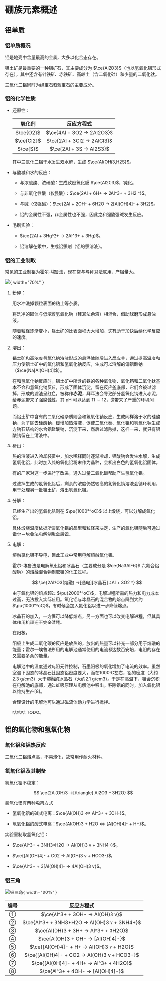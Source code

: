 # 硼族元素概述

## 铝单质

### 铝单质概况

铝是地壳中含量最高的金属，大多以化合态存在。

铝土矿是最重要的一种铝矿石，其主要成分为 $\ce{Al2O3}$（也以氢氧化铝形式存在），其中还含有针铁矿、赤铁矿、高岭土（含二氧化硅）和少量的二氧化钛。

三氧化二铝同时为绿宝石和蓝宝石的主要成分。

### 铝的化学性质

- 还原性：

    | 氧化剂 | 反应方程式 |
    | :-: | :-: |
    | $\ce{O2}$ | $\ce{4Al + 3O2 -> 2Al2O3}$ |
    | $\ce{Cl2}$ | $\ce{2Al + 3Cl2 -> 2AlCl3}$ |
    | $\ce{S}$ | $\ce{2Al + 3S -> Al2S3}$ |

    其中三氯化二铝于水发生双水解，生成 $\ce{Al(OH)3,H2S}$。

- 与酸减和水的反应：

    - 与浓硫酸、浓硝酸：生成致密氧化膜 $\ce{Al2O3}$，钝化。

    - 与非氧化性酸（仅强酸）：$\ce{2Al + 6H+ -> 2Al^3+ + 3H2 ^}$。

    - 与碱（仅强碱）：$\ce{2Al + 2OH- + 6H2O -> 2[Al(OH)4]- + 3H2}$。

    - 铝的金属性不强，非金属性也不强，因此之和强酸强碱发生反应。

- 毛刷实验：

    - $\ce{2Al + 3Hg^2+ -> 2Al^3+ + 3Hg}$。

    - 铝溶解在汞中，生成铝汞剂（铝的汞溶液）。

### 铝的工业制取

常见的工业制铝为霍尔-埃鲁法，现在常与与拜耳法联用，产铝量大。

![](./Bayer_process-chinese_annotation.jpg){ width="70%" }

1. 粉碎：

    用水冲洗掉颗粒表面的粘土等杂质。

    将洗净的固体与低浓度氢氧化钠（拜耳法余液）相混合，借助球磨形成悬浊液。
    
    随着粒径逐渐变小，铝土矿的比表面积大大增加，这有助于加快后续化学反应的速度。

2. 溶出：
    
    铝土矿和高浓度氢氧化钠溶液形成的悬浮液随后进入反应釜，通过提高温度和压力使铝土矿中的氧化铝和氢氧化钠反应，生成可以溶解的偏铝酸钠（$\ce{Na[Al(OH)4]}$）。

    在和氢氧化钠反应时，铝土矿中所含的铁的各种氧化物、氧化钙和二氧化钛基本不会和氢氧化钠反应，形成了固体沉淀，留在反应釜底部，它们会被过滤掉，形成的滤渣呈红色，被称作**赤泥**，拜耳法会导致部分氢氧化钠进入赤泥，给赤泥带来了强腐蚀性，其 pH 可以达到 $11\sim12$，这带来了严重的环境问题。

    而铝土矿中含有的二氧化硅杂质则会和氢氧化钠反应，生成同样溶于水的硅酸钠，为了除去硅酸钠，缓慢加热溶液，促使二氧化硅、氧化铝和氢氧化钠生成方钠石结构的水合铝硅酸钠，沉淀下来，然后过滤除掉，这样一来，就只有铝酸钠留在上清液中。

2. 析出：

    热的溶液进入冷却装置中，加水稀释同时逐渐冷却，铝酸钠会发生水解，生成氢氧化铝，此时加入纯的氧化铝粉末作为晶种，会析出白色的氢氧化铝固体。

    有的厂家对这一步进行了改进，通入过量二氧化碳帮助产生氢氧化铝。

    过滤掉生成的氢氧化铝后，剩余的浓度仍然较高的氢氧化钠溶液会循环利用，用于处理另一批铝土矿，溶出氢氧化铝。

3. 分解：
    
    已经生产出的氢氧化铝则在 $\pu{1000°^oC}$ 以上煅烧，可以分解成氧化铝。

    具体煅烧温度依据所需氧化铝的晶型和粒径来决定，生产的氧化铝随后可通过霍尔－埃鲁法电解制取金属铝。

4. 电解：

    熔融氯化铝不导电，因此工业中常用电解熔融氧化铝。

    霍尔-埃鲁法是电解氧化铝和冰晶石（主要成分是 $\ce{Na3AlF6}$ 六氟合铝酸钠）的熔融混合物制取铝的化工过程。

    $$
    \ce{2Al2O3(熔融) ->[通电][冰晶石] 4Al + 3O2 ^}
    $$

    由于氧化铝的熔点超过 $\pu{2000°^oC}$，电解过程所需的热力和电力成本过高，无法投入实际应用。氧化铝与冰晶石的混合物的熔点降到大约 $\pu{1000°^oC}$，有时候会加入氟化铝以进一步降低熔点。

    冰晶石的加入，一方面可以降低熔点，另一方面也可以改变电解进程，但其具体作用机理还不完全清楚。

    在阳极，

    阳极上生成二氧化碳的反应是放热的，放出的热量可以补充一部分用于熔融的能量；霍尔—埃鲁法所用的电解池通常使用的电流都达数百安培，电阻的存在又需要多余的能量。

    电解池中的温度通过电阻元件控制，石墨阳极的氧化增加了电流的效率。虽然室温下固态的冰晶石比固态铝密度要大，而在1000°C左右，铝的密度（大约2.3 g/cm3）大于熔融的冰晶石（大约2.1 g/cm3）。于是在高温下，铝会沉积在电解池的底部，通过虹吸原理从电解池中移出。移除铝的同时，加入氧化铝以维持生产[8]。

    合理设计的电解池可以通过磁流体动力学进行搅拌。

    咕咕咕 TODO。

## 铝的氧化物和氢氧化物

### 氧化铝和铝热反应

三氧化二铝熔点高，不易熔化，故常用作耐火材料。

### 氢氧化铝及其制备

氢氧化铝不稳定：

$$
\ce{2Al(OH)3 ->[\triangle] Al2O3 + 3H2O}
$$

氢氧化铝有两种电离方式：

- 氢氧化铝的碱式电离：$\ce{Al(OH)3 <=> Al^3+ + 3OH-}$。

- 氢氧化铝的酸式电离：$\ce{Al(OH)3 + H2O <=> [Al(OH)4]- + H+}$。

实验室制取氢氧化铝：

- $\ce{Al^3+ + 3NH3*H2O -> Al(OH)3 v + 3NH4+}$。

- $\ce{[Al(OH)4]- + CO2 -> Al(OH)3 v + HCO3-}$。

- $\ce{Al^3+ + 3[Al(OH)4]- -> 4Al(OH)3 v}$。

### 铝三角

![铝三角](./铝三角.svg){ width="90%" }

| 编号 | 反应方程式 |
| :-: | :-: |
| ① | $\ce{Al^3+ + 3OH- -> Al(OH)3 v}$ |
| ② | $\ce{Al^3+ + 3NH3*H2O -> Al(OH)3 v + 3NH4+}$ |
| ③ | $\ce{Al(OH)3 + 3H+ -> Al^3+ + 3H2O}$ |
| ④ | $\ce{Al(OH)3 + OH- -> [Al(OH)4]-}$ |
| ⑤ | $\ce{[Al(OH)4]- + H+ -> Al(OH)3 v + H2O}$ |
| ⑥ | $\ce{[Al(OH)4]- + CO2 -> Al(OH)3 v + HCO3-}$ |
| ⑦ | $\ce{[Al(OH)4]- + 4H+ -> Al^3+ + 4H2O}$ |
| ⑧ | $\ce{Al^3+ + 4OH- -> [Al(OH)4]-}$ |
